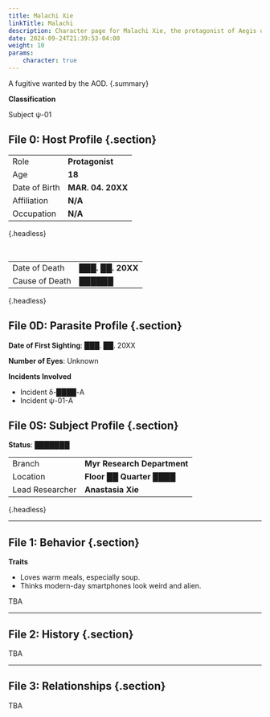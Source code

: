 ```yaml
---
title: Malachi Xie
linkTitle: Malachi
description: Character page for Malachi Xie, the protagonist of Aegis of Death
date: 2024-09-24T21:39:53-04:00
weight: 10
params:
    character: true
---
```


A fugitive wanted by the AOD.
{.summary}

<!--more-->

**Classification**

Subject ψ-01

## File 0: Host Profile {.section}

|               |                   |
| ------------- | ----------------- |
| Role          | **Protagonist**   |
| Age           | **18**            |
| Date of Birth | **MAR. 04. 20XX** |
| Affiliation   | **N/A**           |
| Occupation    | **N/A**           |
{.headless}

<br>

|                |                        |
| -------------- | ---------------------- |
| Date of Death  | **███. ██. 20XX**      |
| Cause of Death | **██████**             |
{.headless}

## File 0D: Parasite Profile {.section}

**Date of First Sighting**: ███. ██. 20XX

**Number of Eyes**: Unknown

**Incidents Involved**

- Incident δ-████-A
- Incident ψ-01-A

## File 0S: Subject Profile {.section}

**Status**: ███████

|                 |                             |
| --------------- | --------------------------- |
| Branch          | **Myr Research Department** |
| Location        | **Floor ██ Quarter ████**   |
| Lead Researcher | **Anastasia Xie**           |
{.headless}

***

## File 1: Behavior {.section}

**Traits**

- Loves warm meals, especially soup.
- Thinks modern-day smartphones look weird and alien.

TBA

***

## File 2: History {.section}

TBA

***

## File 3: Relationships {.section}

TBA
